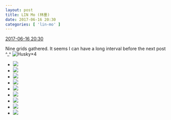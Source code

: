 ```yaml
---
layout: post
title: LIN Mo (林墨)
date: 2017-06-16 20:30
categories: [ 'lin-mo' ]
---
```


<div class="weibo-info">
  <a href="http://weibo.com/6108312042/F87Jja2jD">2017-06-16 20:30</a>
</div>

Nine grids gathered. It seems I can have a long interval before the next post ^_^ ![Husky](http://img.t.sinajs.cn/t4/appstyle/expression/ext/normal/74/moren_hashiqi_org.png)×4

<!-- more -->

<ul class="weibo-pic-list-3">
  <li class="weibo-pic">
    <a href="http://wx4.sinaimg.cn/mw690/006FnQZYgy1fgnbe9aluvj32c02c0x6p.jpg"><img src="http://wx4.sinaimg.cn/thumb150/006FnQZYgy1fgnbe9aluvj32c02c0x6p.jpg" /></a>
  </li>
  <li class="weibo-pic">
    <a href="http://wx3.sinaimg.cn/mw690/006FnQZYgy1fgnbeaovkqj30tz0u0wnj.jpg"><img src="http://wx3.sinaimg.cn/thumb150/006FnQZYgy1fgnbeaovkqj30tz0u0wnj.jpg" /></a>
  </li>
  <li class="weibo-pic">
    <a href="http://wx1.sinaimg.cn/mw690/006FnQZYgy1fgnbef7iilj32c02c0kjm.jpg"><img src="http://wx1.sinaimg.cn/thumb150/006FnQZYgy1fgnbef7iilj32c02c0kjm.jpg" /></a>
  </li>
  <li class="weibo-pic">
    <a href="http://wx4.sinaimg.cn/mw690/006FnQZYgy1fgnbe5ff4ij32c02c0kjl.jpg"><img src="http://wx4.sinaimg.cn/thumb150/006FnQZYgy1fgnbe5ff4ij32c02c0kjl.jpg" /></a>
  </li>
  <li class="weibo-pic">
    <a href="http://wx4.sinaimg.cn/mw690/006FnQZYgy1fgnbek9jprj31ho1zkqv6.jpg"><img src="http://wx4.sinaimg.cn/thumb150/006FnQZYgy1fgnbek9jprj31ho1zkqv6.jpg" /></a>
  </li>
  <li class="weibo-pic">
    <a href="http://wx4.sinaimg.cn/mw690/006FnQZYgy1fgnbeq2eipj31ho1zknpf.jpg"><img src="http://wx4.sinaimg.cn/thumb150/006FnQZYgy1fgnbeq2eipj31ho1zknpf.jpg" /></a>
  </li>
  <li class="weibo-pic">
    <a href="http://wx1.sinaimg.cn/mw690/006FnQZYgy1fgnbesth8tj32c02c01kx.jpg"><img src="http://wx1.sinaimg.cn/thumb150/006FnQZYgy1fgnbesth8tj32c02c01kx.jpg" /></a>
  </li>
  <li class="weibo-pic">
    <a href="http://wx3.sinaimg.cn/mw690/006FnQZYgy1fgnbf3uudrj3241244h75.jpg"><img src="http://wx3.sinaimg.cn/thumb150/006FnQZYgy1fgnbf3uudrj3241244h75.jpg" /></a>
  </li>
  <li class="weibo-pic">
    <a href="http://wx4.sinaimg.cn/mw690/006FnQZYgy1fgnbgduitvj32c02c07wl.jpg"><img src="http://wx4.sinaimg.cn/thumb150/006FnQZYgy1fgnbgduitvj32c02c07wl.jpg" /></a>
  </li>
</ul>
